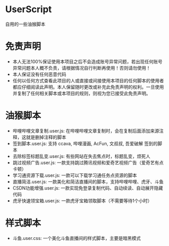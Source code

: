 # UserScript

自用的一些油猴脚本

# 免责声明

- 本人无法100%保证使用本项目之后不会造成账号异常问题，若出现任何账号异常问题本人概不负责，请根据情况自行判断再使用！否则请勿使用！
- 本人保证没有任何恶意代码
- 任何以任何方式查看此项目的人或直接或间接使用本项目的任何脚本的使用者都应仔细阅读此声明。本人保留随时更改或补充此免责声明的权利。一旦使用并复制了任何相关脚本或本项目的规则，则视为您已接受此免责声明。

# 油猴脚本

- 哔哩哔哩文章复制.user.js: 在哔哩哔哩文章复制时，会在复制后面添加来源注释，这就是删掉注释的脚本
- 签到脚本.user.js: 支持 ccava, 哔哩漫画, AcFun, 文叔叔, 吾爱破解 签到的脚本
- 去除标签标题乱变.user.js: 有些网站在失去焦点时，标题乱变，烦死人
- 跳过视频广告.user.js: 一款支持跳过腾讯视频和爱奇艺视频广告（爱奇艺有点卡顿）
- 学习通资源下载.user.js: 一款可以下载学习通任务点资源的脚本
- 直播简洁.user.js: 一款美化和简洁直播间的脚本，支持哔哩哔哩、虎牙、斗鱼
- CSDN功能增强.user.js: 一款实现免登录复制代码、自动续读、自动展开隐藏代码
- 虎牙快速领宝箱.user.js: 一款虎牙宝箱领取脚本（不需要等待1个小时）

# 样式脚本

- 斗鱼.user.css: 一个美化斗鱼直播间的样式脚本，主要是暗黑模式